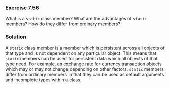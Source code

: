 ### Exercise 7.56

What is a `static` class member? What are the advantages of `static` members?
How do they differ from ordinary members?

### Solution

A `static` class member is a member which is persistent across all objects of
that type and is not dependent on any particular object. This means that
`static` members can be used for persistent data which all objects of that type
need. For example, an exchange rate for currency transaction objects which may
or may not change depending on other factors. `static` members differ from
ordinary members in that they can be used as default arguments and incomplete
types within a class.
